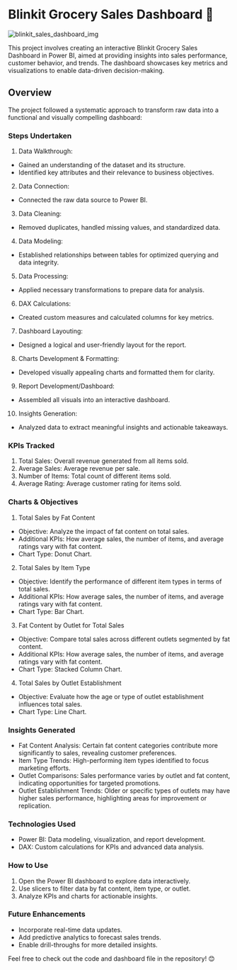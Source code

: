 # Blinkit Grocery Sales Dashboard 🛒

![blinkit_sales_dashboard_img](https://github.com/user-attachments/assets/48694927-5c40-420e-9619-49b97dddc59e)

This project involves creating an interactive Blinkit Grocery Sales Dashboard in Power BI, aimed at providing insights into sales performance, customer behavior, and trends. The dashboard showcases key metrics and visualizations to enable data-driven decision-making.

## Overview
The project followed a systematic approach to transform raw data into a functional and visually compelling dashboard:

### Steps Undertaken
1. Data Walkthrough:
* Gained an understanding of the dataset and its structure.
* Identified key attributes and their relevance to business objectives.
2. Data Connection:
* Connected the raw data source to Power BI.
3. Data Cleaning:
* Removed duplicates, handled missing values, and standardized data.
4. Data Modeling:
* Established relationships between tables for optimized querying and data integrity.
5. Data Processing:
* Applied necessary transformations to prepare data for analysis.
6. DAX Calculations:
* Created custom measures and calculated columns for key metrics.
7. Dashboard Layouting:
* Designed a logical and user-friendly layout for the report.
8. Charts Development & Formatting:
* Developed visually appealing charts and formatted them for clarity.
9. Report Development/Dashboard:
* Assembled all visuals into an interactive dashboard.
10. Insights Generation:
* Analyzed data to extract meaningful insights and actionable takeaways.

### KPIs Tracked
1. Total Sales: Overall revenue generated from all items sold.
2. Average Sales: Average revenue per sale.
3. Number of Items: Total count of different items sold.
4. Average Rating: Average customer rating for items sold.

### Charts & Objectives
1. Total Sales by Fat Content
* Objective: Analyze the impact of fat content on total sales.
* Additional KPIs: How average sales, the number of items, and average ratings vary with fat content.
* Chart Type: Donut Chart.
2. Total Sales by Item Type
* Objective: Identify the performance of different item types in terms of total sales.
* Additional KPIs: How average sales, the number of items, and average ratings vary with fat content.
* Chart Type: Bar Chart.
3. Fat Content by Outlet for Total Sales
* Objective: Compare total sales across different outlets segmented by fat content.
* Additional KPIs: How average sales, the number of items, and average ratings vary with fat content.
* Chart Type: Stacked Column Chart.
4. Total Sales by Outlet Establishment
* Objective: Evaluate how the age or type of outlet establishment influences total sales.
* Chart Type: Line Chart.

### Insights Generated
+ Fat Content Analysis: Certain fat content categories contribute more significantly to sales, revealing customer preferences.
+ Item Type Trends: High-performing item types identified to focus marketing efforts.
+ Outlet Comparisons: Sales performance varies by outlet and fat content, indicating opportunities for targeted promotions.
+ Outlet Establishment Trends: Older or specific types of outlets may have higher sales performance, highlighting areas for improvement or replication.

### Technologies Used
* Power BI: Data modeling, visualization, and report development.
* DAX: Custom calculations for KPIs and advanced data analysis.

### How to Use
1. Open the Power BI dashboard to explore data interactively.
2. Use slicers to filter data by fat content, item type, or outlet.
3. Analyze KPIs and charts for actionable insights.

### Future Enhancements
* Incorporate real-time data updates.
* Add predictive analytics to forecast sales trends.
* Enable drill-throughs for more detailed insights.

Feel free to check out the code and dashboard file in the repository! 😊
